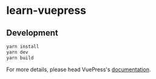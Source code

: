 # learn-vuepress

## Development

```bash
yarn install
yarn dev
yarn build
```

For more details, please head VuePress's [documentation](https://v1.vuepress.vuejs.org/).

